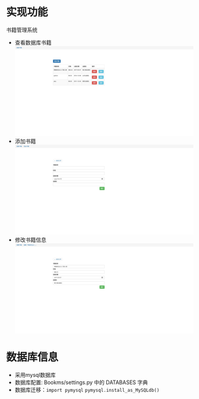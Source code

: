 # 实现功能

书籍管理系统

- 查看数据库书籍![查看数据库书籍](README.assets/网页捕获_22-9-2021_20368_127.0.0.1-2314398.jpeg)
- 添加书籍![添加书籍](README.assets/网页捕获_22-9-2021_203634_127.0.0.1.jpeg)
- 修改书籍信息![修改书籍信息](README.assets/网页捕获_22-9-2021_203625_127.0.0.1.jpeg)
# 数据库信息
- 采用mysql数据库
- 数据库配置: Bookms/settings.py 中的 DATABASES 字典
- 数据库迁移：```import pymysql```
```pymysql.install_as_MySQLdb()```
